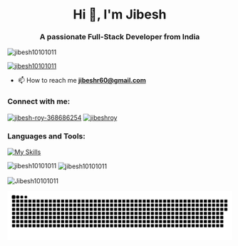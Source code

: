 <h1 align="center">Hi 👋, I'm Jibesh</h1>
<h3 align="center">A passionate Full-Stack Developer from India</h3>

<p align="left"> <img src="https://komarev.com/ghpvc/?username=jibesh10101011&label=Profile%20views&color=0e75b6&style=flat" alt="jibesh10101011" /> </p>

<p align="left"> <a href="https://github-profile-trophy.vercel.app/?username=jibesh10101011&theme=dracula"><img src="https://github-profile-trophy.vercel.app/?username=jibesh10101011&theme=dracula" alt="jibesh10101011" /></a> </p>

- 📫 How to reach me **jibeshr60@gmail.com**

<h3 align="left">Connect with me:</h3>
<p align="left">
<a href="https://linkedin.com/in/jibesh-roy-368686254" target="blank"><img align="center" src="https://raw.githubusercontent.com/rahuldkjain/github-profile-readme-generator/master/src/images/icons/Social/linked-in-alt.svg" alt="jibesh-roy-368686254" height="30" width="40" /></a>
<a href="https://kaggle.com/jibeshroy" target="blank"><img align="center" src="https://raw.githubusercontent.com/rahuldkjain/github-profile-readme-generator/master/src/images/icons/Social/kaggle.svg" alt="jibeshroy" height="30" width="40" /></a>
</p>

<h3 align="left">Languages and Tools:</h3>
  
[![My Skills](https://skillicons.dev/icons?i=angular,ts,aws,django,docker,graphql,ai,js,kafka,go,nextjs,nginx,nodejs,py,pytorch,tensorflow,react,redux,bash,c,cpp,dart,dynamodb,flask,flutter,git,grafana,kubernetes,linux,opencv,redis,mysql,postgres,mongodb,prisma,rust,sqlite,tailwind,bootstrap)](https://skillicons.dev)

<p><img align="left" src="https://github-readme-stats.vercel.app/api/top-langs?username=jibesh10101011&show_icons=true&locale=en&layout=compact&theme=highcontrast" alt="jibesh10101011" /></p>
<p>&nbsp;<img align="center" src="https://github-readme-stats.vercel.app/api?username=jibesh10101011&show_icons=true&locale=en&theme=synthwave" alt="jibesh10101011" /></p>
<p><img align="center" src="https://github-readme-streak-stats.herokuapp.com/?user=Jibesh10101011&theme=highcontrast" alt="Jibesh10101011" /></p>
<picture>
  <source media="(prefers-color-scheme: dark)" srcset="https://raw.githubusercontent.com/Jibesh10101011/Jibesh10101011/output/github-snake-dark.svg" />
  <source media="(prefers-color-scheme: light)" srcset="https://raw.githubusercontent.com/Jibesh10101011/Jibesh10101011/output/github-snake.svg" />
  <img alt="github-snake" src="https://raw.githubusercontent.com/Jibesh10101011/Jibesh10101011/output/github-snake.svg" />
</picture>

